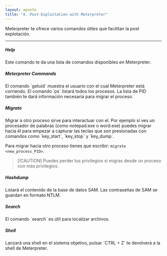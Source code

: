 ```yaml
---
layout: apunte
title: "4. Post-Exploitation with Meterpreter"
---
```


Meterpreter te ofrece varios comandos útiles que facilitan la post explotación.

--------------
<h5>Help</h5>
Este comando te da una lista de comandos disponibles en Meterpreter.

<h5>Meterpreter Commands</h5>
El comando `getuid` muestra el usuario con el cual Meterpreter está corriendo. El comando `ps` listará todos los procesos. La lista de PID también te dará información necesaria para migrar el proceso.

<h5>Migrate</h5>
Migrar a otro proceso sirve para interactuar con el. Por ejemplo si ves un procesador de palabras (como notepad.exe o word.exe) puedes migrar hacia él para empezar a capturar las teclas que son presionadas con comandos como `key_start`, `key_stop` y `key_dump`.

Para migrar hacia otro proceso tienes que escribir: `migrate <new_process_PID>`.

>[!CAUTION] Puedes perder tus privilegios si migras desde un proceso con más privilegios.

<h5>Hashdump</h5>
Listará el contenido de la base de datos SAM. Las contraseñas de SAM se guardan en formato NTLM.

<h5>Search</h5>
El comando `search` es útil para localizar archivos.

<h5>Shell</h5>
Lanzará una shell en el sistema objetivo, pulsar `CTRL + Z` te devolverá a la shell de Meterpreter.